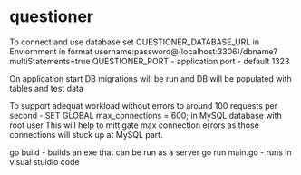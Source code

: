# questioner

To connect and use database set QUESTIONER_DATABASE_URL in Enviornment in format username:password@(localhost:3306)/dbname?multiStatements=true
QUESTIONER_PORT - application port - default 1323

On application start DB migrations will be run and DB will be populated with tables and test data

To support adequat workload without errors to around 100 requests per second - SET GLOBAL max_connections = 600; in MySQL database with root user
This will help to mittigate max connection errors as those connections will stuck up at MySQL part. 

go build - builds an exe that can be run as a server
go run main.go - runs in visual stuidio code